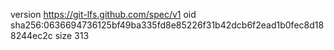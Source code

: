 version https://git-lfs.github.com/spec/v1
oid sha256:0636694736125bf49ba335fd8e85226f31b42dcb6f2ead1b0fec8d188244ec2c
size 313
